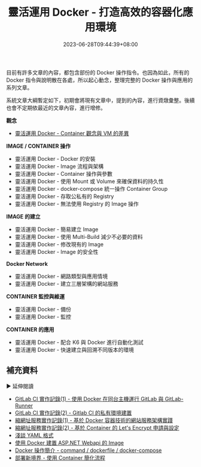 ﻿---
title: 靈活運用 Docker - 打造高效的容器化應用環境
description: 本系列文章將會介紹如何靈活運用 Docker 來打造高效的容器化應用環境。
date: 2023-06-28T09:44:39+08:00
lastmod: 2023-11-24T12:04:55+08:00
tags:
  - Container
  - Docker
categories:
  - Container
keywords:
  - Docker
slug: flexible-opereate-docker-foreword
toc: false
series: 靈活運用 Docker 打造高效的容器化應用環境
---

目前有許多文章的內容，都包含部份的 Docker 操作指令。也因為如此，所有的 Docker 指令與說明散在各處，所以起心動念，整理完整的 Docker 操作與應用的系列文章。

系統文章大綱暫定如下，初期會將現有文章中，提到的內容，進行資燉彙整。後續也會不定期依最近的文章內容，進行增修。

**觀念**

- [靈活運用 Docker - Container 觀念與 VM 的差異](../container-vm-difference/index.md)

**IMAGE / CONTAINER 操作**

- 靈活運用 Docker - Docker 的安裝
- 靈活運用 Docker - Image 流程與架構
- 靈活運用 Docker - Container 操作與參數
- 靈活運用 Docker - 使用 Mount 或 Volume 來確保資料的持久性
- 靈活運用 Docker - docker-compose 統一操作 Container Group
- 靈活運用 Docker - 存取公私有的 Registry 
- 靈活運用 Docker - 無法使用 Registry 的 Image 操作

**IMAGE 的建立**

- 靈活運用 Docker - 簡易建立 Image
- 靈活運用 Docker - 使用 Multi-Build 減少不必要的資料
- 靈活運用 Docker - 修改現有的 Image
- 靈活運用 Docker - Image 的安全性

**Docker Network**

- 靈活運用 Docker - 網路類型與應用情境
- 靈活運用 Docker - 建立三層架構的網站服務

**CONTAINER 監控與維運**

- 靈活運用 Docker - 備份
- 靈活運用 Docker - 監控

**CONTAINER 的應用**

- 靈活運用 Docker - 配合 K6 與 Docker 進行自動化測試
- 靈活運用 Docker - 快速建立與回溯不同版本的環境

## 補充資料

▶ 延伸閱讀

- [GitLab CI 實作記錄(1) - 使用 Docker 在同台主機運行 GitLab 與 GitLab-Runner](../../DevOps/gitlab-and-runner-on-same-host-using-docker/index.md)
- [GitLab CI 實作記錄(2) - Gitlab CI 的私有環境建置](../../DevOps/build-gitlab-on-private-environment/index.md)
- [縮網址服務實作記錄(1) - 基於 Docker 容器技術的網站服務架構實踐](../../Series/side-project/shorten-1-build-service-base-on-container/index.md)
- [縮網址服務實作記錄(2) - 基於 Container 的 Let's Encrypt 申請與設定](../../Series/side-project/shorten-2-lets-encrypt-setting/index.md)
- [淺談 YAML 格式](../../Series/build-automated-deploy/yaml/index.md)
- [使用 Docker 建置 ASP.NET Webapi 的 Image](../aspnet-webapi-containerized/index.md)
- [Docker 操作簡介 - command / dockerfile / docker-compose](../../Series/build-automated-deploy/docker-operate/index.md)
- [部署新境界 - 使用 Container 簡化流程](../../Series/build-automated-deploy/container-intro/index.md)
